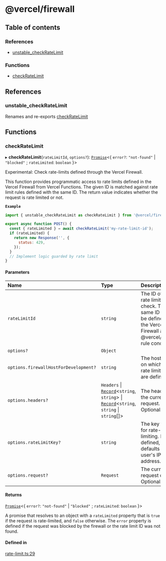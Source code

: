 # @vercel/firewall

## Table of contents

### References

- [unstable_checkRateLimit](README.md#unstable_checkratelimit)

### Functions

- [checkRateLimit](README.md#checkratelimit)

## References

### unstable_checkRateLimit

Renames and re-exports [checkRateLimit](README.md#checkratelimit)

## Functions

### checkRateLimit

▸ **checkRateLimit**(`rateLimitId`, `options?`): [`Promise`](https://developer.mozilla.org/en-US/docs/Web/JavaScript/Reference/Global_Objects/Promise)<{ `error?`: `"not-found"` \| `"blocked"` ; `rateLimited`: `boolean` }\>

Experimental: Check rate-limits defined through the Vercel Firewall.

This function provides programmatic access to rate limits defined in the Vercel Firewall
from Vercel Functions. The given ID is matched against rate limit rules defined with the same
ID. The return value indicates whether the request is rate limited or not.

**`Example`**

```js
import { unstable_checkRateLimit as checkRateLimit } from '@vercel/firewall';

export async function POST() {
  const { rateLimited } = await checkRateLimit('my-rate-limit-id');
  if (rateLimited) {
    return new Response('', {
      status: 429,
    });
  }
  // Implement logic guarded by rate limit
}
```

#### Parameters

| Name                                  | Type                                                                                                                                                                                                                                                            | Description                                                                                                                 |
| :------------------------------------ | :-------------------------------------------------------------------------------------------------------------------------------------------------------------------------------------------------------------------------------------------------------------- | :-------------------------------------------------------------------------------------------------------------------------- |
| `rateLimitId`                         | `string`                                                                                                                                                                                                                                                        | The ID of the rate limit to check. The same ID must be defined in the Vercel Firewall as a @vercel/firewall rule condition. |
| `options?`                            | `Object`                                                                                                                                                                                                                                                        |                                                                                                                             |
| `options.firewallHostForDevelopment?` | `string`                                                                                                                                                                                                                                                        | The host name on which the rate limit rules are defined                                                                     |
| `options.headers?`                    | `Headers` \| [`Record`](https://www.typescriptlang.org/docs/handbook/utility-types.html#recordkeys-type)<`string`, `string`\> \| [`Record`](https://www.typescriptlang.org/docs/handbook/utility-types.html#recordkeys-type)<`string`, `string` \| `string`[]\> | The headers for the current request. Optional.                                                                              |
| `options.rateLimitKey?`               | `string`                                                                                                                                                                                                                                                        | The key to use for rate-limiting. If not defined, defaults to the user's IP address.                                        |
| `options.request?`                    | `Request`                                                                                                                                                                                                                                                       | The current request object. Optional.                                                                                       |

#### Returns

[`Promise`](https://developer.mozilla.org/en-US/docs/Web/JavaScript/Reference/Global_Objects/Promise)<{ `error?`: `"not-found"` \| `"blocked"` ; `rateLimited`: `boolean` }\>

A promise that resolves to an object with a `rateLimited` property that is `true` if the request is rate-limited, and `false` otherwise. The
`error` property is defined if the request was blocked by the firewall or the rate limit ID was not found.

#### Defined in

[rate-limit.ts:29](https://github.com/vercel/vercel/blob/main/packages/firewall/src/rate-limit.ts#L29)
